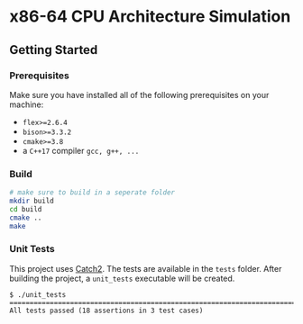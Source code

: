 # x86-64 CPU Architecture Simulation
## Getting Started

### Prerequisites
Make sure you have installed all of the following prerequisites on your machine:
* `flex>=2.6.4`
* `bison>=3.3.2`
* `cmake>=3.8`
* a `C++17` compiler `gcc, g++, ...`

### Build
```bash
# make sure to build in a seperate folder
mkdir build
cd build
cmake ..
make
```
### Unit Tests
This project uses [Catch2](https://github.com/catchorg/Catch2).
The tests are available in the `tests` folder.
After building the project, a `unit_tests` executable will be created.
```
$ ./unit_tests
===============================================================================
All tests passed (18 assertions in 3 test cases)
```
